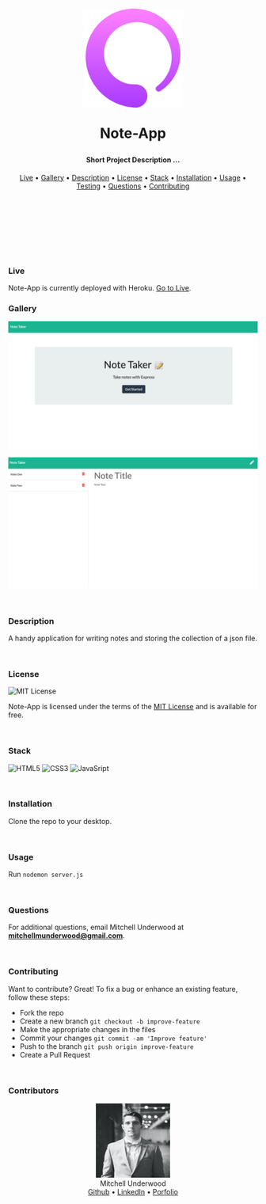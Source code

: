 <h1 align="center">
  <br>
  <!-- image/logo link -->
  <a href="https://note-taker-mu.herokuapp.com/"><img src="./README-support/logo.png" alt="title" width="200" height="200" ></a>
  
  Note-App
  <br>
</h1>

<h4 align="center">
<!-- Description of Project -->
Short Project Description ...
</h4>

<p align="center">
    <!-- table of contents -->
  <a href="#live">Live</a> •
  <a href="#gallery">Gallery</a> •
  <a href="#description">Description</a> •
  <a href="#license">License</a> •
  <a href="#stack">Stack</a> •
  <a href="#installation">Installation</a> •
  <a href="#usage">Usage</a> •
  <a href="#testing">Testing</a> •
  <a href="#questions">Questions</a> •
  <a href="#contributing">Contributing</a> 
</p>

<br>

<p>
<br>
<br>
<br>
<br>
<br>

</p>

### Live

Note-App is currently deployed with Heroku. <a href="https://note-taker-mu.herokuapp.com/">Go to Live</a>.
<br/>

### Gallery

<p align="center">
    <img src="./README-support/img1.png" width="auto" height="auto">
</p>
<p align="center">
    <img src="./README-support/img2.png" width="auto" height="auto">
</p>

<br/>

### Description

A handy application for writing notes and storing the collection of a json file.

<br/>

### License

<p>
<img src="https://img.shields.io/badge/License-MIT-informational?style=flat&logo=mit&logoColor=white&color=blue"
         alt="MIT License">
</p>

Note-App is licensed under the terms of the [MIT License](https://opensource.org/licenses/MIT) and is available for free.

<br/>

### Stack

<p align="left">
<!-- line for badges -->
    <img src="https://img.shields.io/badge/Code-HTML5-informational?style=flat&logo=html5&logoColor=white&color=blue"
         alt="HTML5">
    <img src="https://img.shields.io/badge/Code-CSS3-informational?style=flat&logo=css3&logoColor=white&color=blue"
         alt="CSS3">
    <img src="https://img.shields.io/badge/Code-JavaScript-informational?style=flat&logo=javascript&logoColor=white&color=blue"
         alt="JavaSript">
    <!-- <img src="https://img.shields.io/badge/Code-Handlebars-informational?style=flat&logo=handlebars&logoColor=white&color=blue"
         alt="Express"> -->
    <!-- <img src="https://img.shields.io/badge/Code-Express-informational?style=flat&logo=express&logoColor=white&color=blue"
         alt="Express"> -->
    <!-- <img src="https://img.shields.io/badge/Code-Node-informational?style=flat&logo=node&logoColor=white&color=blue"
         alt="Node"> -->
    <!-- <img src="https://img.shields.io/badge/Data-mySQL-informational?style=flat&logo=mysql&logoColor=white&color=blue"
         alt="Node"> -->
</p>

<!-- Open Source Tools:

- [Thing](https://thing.com) -->

<br/>

### Installation

Clone the repo to your desktop.

<br/>

### Usage

Run `nodemon server.js`

<br/>

### Questions

For additional questions, email Mitchell Underwood at **mitchellmunderwood@gmail.com**.

<br/>

### Contributing

Want to contribute? Great!
To fix a bug or enhance an existing feature, follow these steps:

- Fork the repo
- Create a new branch `git checkout -b improve-feature`
- Make the appropriate changes in the files
- Commit your changes `git commit -am 'Improve feature'`
- Push to the branch `git push origin improve-feature`
- Create a Pull Request

<br/>

### Contributors

<p align="center">
<img src="./README-support/mitchell.jpg" width="150" height="150" />
<br/>
Mitchell Underwood
<br/>
<a href="https://github.com/mitchellmunderwood">Github</a> •
<a href="https://www.linkedin.com/in/mitchellmunderwood/">LinkedIn</a> •
<a href="https://whoismitchell.com">Porfolio</a>

</p>
